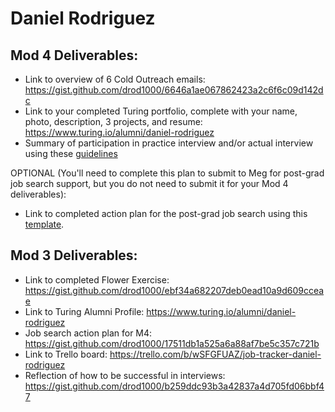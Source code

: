 # Daniel Rodriguez

## Mod 4 Deliverables:
* Link to overview of 6 Cold Outreach emails: 
https://gist.github.com/drod1000/6646a1ae067862423a2c6f6c09d142dc
* Link to your completed Turing portfolio, complete with your name, photo, description, 3 projects, and resume:
https://www.turing.io/alumni/daniel-rodriguez
* Summary of participation in practice interview and/or actual interview using these [guidelines](https://github.com/turingschool/career-development-curriculum/blob/master/module_four/interview_practice_reflection_guidelines.md)


OPTIONAL (You'll need to complete this plan to submit to Meg for post-grad job search support, but you do not need to submit it for your Mod 4 deliverables):
* Link to completed action plan for the post-grad job search using this [template](https://github.com/turingschool/career-development-curriculum/blob/master/module_four/post_grad_plan.md). 

## Mod 3 Deliverables:

* Link to completed Flower Exercise: https://gist.github.com/drod1000/ebf34a682207deb0ead10a9d609cceae
* Link to Turing Alumni Profile: https://www.turing.io/alumni/daniel-rodriguez
* Job search action plan for M4: https://gist.github.com/drod1000/17511db1a525a6a88af7be5c357c721b
* Link to Trello board: https://trello.com/b/wSFGFUAZ/job-tracker-daniel-rodriguez
* Reflection of how to be successful in interviews: https://gist.github.com/drod1000/b259ddc93b3a42837a4d705fd06bbf47
